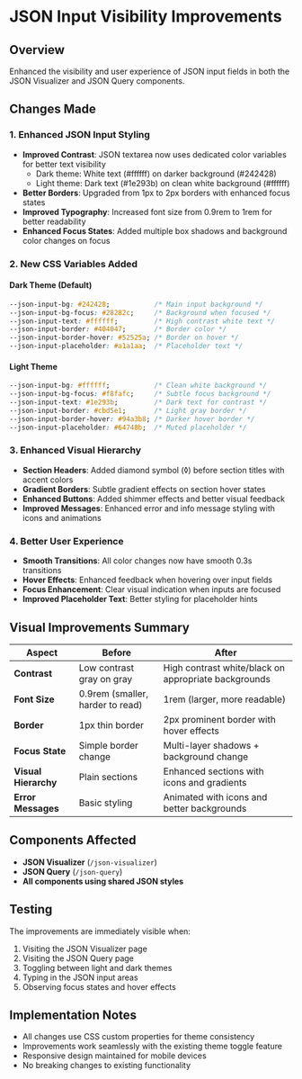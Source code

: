 # JSON Input Visibility Improvements

## Overview
Enhanced the visibility and user experience of JSON input fields in both the JSON Visualizer and JSON Query components.

## Changes Made

### 1. Enhanced JSON Input Styling
- **Improved Contrast**: JSON textarea now uses dedicated color variables for better text visibility
  - Dark theme: White text (#ffffff) on darker background (#242428)
  - Light theme: Dark text (#1e293b) on clean white background (#ffffff)
- **Better Borders**: Upgraded from 1px to 2px borders with enhanced focus states
- **Improved Typography**: Increased font size from 0.9rem to 1rem for better readability
- **Enhanced Focus States**: Added multiple box shadows and background color changes on focus

### 2. New CSS Variables Added

#### Dark Theme (Default)
```css
--json-input-bg: #242428;           /* Main input background */
--json-input-bg-focus: #28282c;     /* Background when focused */
--json-input-text: #ffffff;         /* High contrast white text */
--json-input-border: #404047;       /* Border color */
--json-input-border-hover: #52525a; /* Border on hover */
--json-input-placeholder: #a1a1aa;  /* Placeholder text */
```

#### Light Theme
```css
--json-input-bg: #ffffff;           /* Clean white background */
--json-input-bg-focus: #f8fafc;     /* Subtle focus background */
--json-input-text: #1e293b;         /* Dark text for contrast */
--json-input-border: #cbd5e1;       /* Light gray border */
--json-input-border-hover: #94a3b8; /* Darker hover border */
--json-input-placeholder: #64748b;  /* Muted placeholder */
```

### 3. Enhanced Visual Hierarchy
- **Section Headers**: Added diamond symbol (◊) before section titles with accent colors
- **Gradient Borders**: Subtle gradient effects on section hover states
- **Enhanced Buttons**: Added shimmer effects and better visual feedback
- **Improved Messages**: Enhanced error and info message styling with icons and animations

### 4. Better User Experience
- **Smooth Transitions**: All color changes now have smooth 0.3s transitions
- **Hover Effects**: Enhanced feedback when hovering over input fields
- **Focus Enhancement**: Clear visual indication when inputs are focused
- **Improved Placeholder Text**: Better styling for placeholder hints

## Visual Improvements Summary

| Aspect | Before | After |
|--------|--------|--------|
| **Contrast** | Low contrast gray on gray | High contrast white/black on appropriate backgrounds |
| **Font Size** | 0.9rem (smaller, harder to read) | 1rem (larger, more readable) |
| **Border** | 1px thin border | 2px prominent border with hover effects |
| **Focus State** | Simple border change | Multi-layer shadows + background change |
| **Visual Hierarchy** | Plain sections | Enhanced sections with icons and gradients |
| **Error Messages** | Basic styling | Animated with icons and better backgrounds |

## Components Affected
- **JSON Visualizer** (`/json-visualizer`)
- **JSON Query** (`/json-query`)
- **All components using shared JSON styles**

## Testing
The improvements are immediately visible when:
1. Visiting the JSON Visualizer page
2. Visiting the JSON Query page
3. Toggling between light and dark themes
4. Typing in the JSON input areas
5. Observing focus states and hover effects

## Implementation Notes
- All changes use CSS custom properties for theme consistency
- Improvements work seamlessly with the existing theme toggle feature
- Responsive design maintained for mobile devices
- No breaking changes to existing functionality
